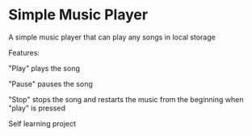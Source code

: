 # Simple Music Player
A simple music player that can play any songs in local storage



Features:

"Play" plays the song

"Pause" pauses the song

"Stop" stops the song and restarts the music from the beginning when "play" is pressed



Self learning project
